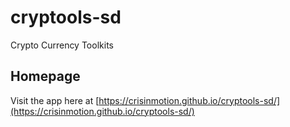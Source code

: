 # cryptools-sd
Crypto Currency Toolkits

## Homepage
Visit the app here at [https://crisinmotion.github.io/cryptools-sd/](https://crisinmotion.github.io/cryptools-sd/)
